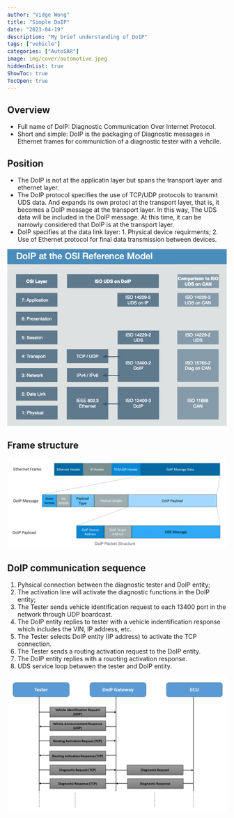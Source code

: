 ```yaml
---
author: "Vidge Wong"
title: "Simple DoIP"
date: "2023-04-19"
description: "My brief understanding of DoIP"
tags: ["vehicle"]
categories: ["AutoSAR"]
image: img/cover/automotive.jpeg
hiddenInList: true
ShowToc: true
TocOpen: true
---
```


## Overview
- Full name of DoIP: Diagnostic Communication Over Internet Protocol. 
- Short and simple: DoIP is the packaging of Diagnostic messages in Ethernet frames for communiction of a diagnostic tester with a vehcile.

## Position 
- The DoIP is not at the applicatin layer but spans the transport layer and ethernet layer.
- The DoIP protocol specifies the use of TCP/UDP protocols to transmit UDS data. And expands its own protocl at the transport layer, that is, it becomes a DoIP message at the transport layer. In this way, The UDS data will be included in the DoIP message. At this time, it can be narrowly considered that DoIP is at the transport layer.
- DoIP specifies at the data link layer: 1. Physical device requirments; 2. Use of Ethernet protocol for final data transmission between devices.

![DoIP at the OSI Reference Model](doip_osi.png)

## Frame structure

![](doip_frame.png)

## DoIP communication sequence

1. Pyhsical connection between the diagnostic tester and DoIP entity;
2. The activation line will activate the diagnostic functions in the DoIP entity; 
3. The Tester sends vehicle identification request to each 13400 port in the network through UDP boardcast.
4. The DoIP entity replies to tester with a vehicle indentification response which includes the VIN, IP address, etc.
5. The Tester selects DoIP entity (IP address) to activate the TCP connection.
6. The Tester sends a routing activation request to the DoIP entity.
7. The DoIP entity replies with a rouoting activation response.
8. UDS service loop betwwen the tester and DoIP entity.

![](doip_connection.png)